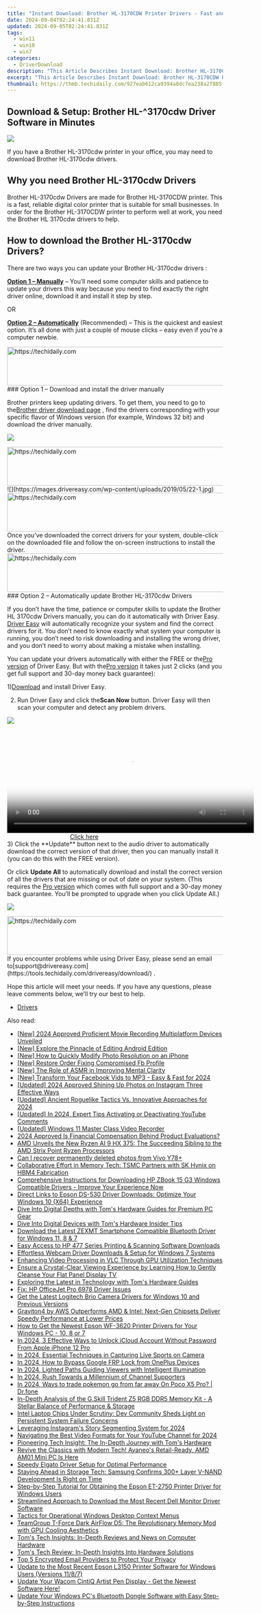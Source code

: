 ```yaml
---
title: "Instant Download: Brother HL-3170CDW Printer Drivers - Fast and Easy Setup"
date: 2024-09-04T02:24:41.831Z
updated: 2024-09-05T02:24:41.831Z
tags:
  - win11
  - win10
  - win7
categories:
  - DriverDownload
description: "This Article Describes Instant Download: Brother HL-3170CDW Printer Drivers - Fast and Easy Setup"
excerpt: "This Article Describes Instant Download: Brother HL-3170CDW Printer Drivers - Fast and Easy Setup"
thumbnail: https://thmb.techidaily.com/927eab612ca9394a8dc7ea238a2f885f7ea9117faabc7f0454d2ab57936cb103.png
---
```


## Download & Setup: Brother HL-^3170cdw Driver Software in Minutes

![](https://images.drivereasy.com/wp-content/uploads/2019/05/HL3170CDW_front.png)

 If you have a Brother HL-3170cdw printer in your office, you may need to download Brother HL-3170cdw drivers.

## Why you need Brother HL-3170cdw Drivers

 Brother HL-3170cdw Drivers are made for Brother HL-3170CDW printer. This is a fast, reliable digital color printer that is suitable for small businesses. In order for the Brother HL-3170CDW printer to perform well at work, you need the Brother HL 3170cdw drivers to help.

## How to download the Brother HL-3170cdw Drivers?

There are two ways you can update your Brother HL-3170cdw drivers :

**[Option 1 – Manually](https://tools.techidaily.com/drivereasy/download/)** [](https://tools.techidaily.com/drivereasy/download/) – You’ll need some computer skills and patience to update your drivers this way because you need to find exactly the right driver online, download it and install it step by step.

OR

**[Option 2 – Automatically](https://tools.techidaily.com/drivereasy/download/)**  (Recommended) – This is the quickest and easiest option. It’s all done with just a couple of mouse clicks – easy even if you’re a computer newbie.

<!-- affiliate ads begin -->
<a href="https://appsumo.8odi.net/c/5597632/2049379/7443" target="_top" id="2049379">
  <img src="//a.impactradius-go.com/display-ad/7443-2049379" border="0" alt="https://techidaily.com" width="728" height="90"/>
</a>
<img height="0" width="0" src="https://appsumo.8odi.net/i/5597632/2049379/7443" style="position:absolute;visibility:hidden;" border="0" />
<!-- affiliate ads end -->
### Option 1 – Download and install the driver manually

 Brother printers keep updating drivers. To get them, you need to go to the[Brother driver download page](https://www.brother-usa.com/brother-support/driver-downloads#) , find the drivers corresponding with your specific flavor of Windows version (for example, Windows 32 bit) and download the driver manually.

![](https://images.drivereasy.com/wp-content/uploads/2019/05/20-1024x537.jpg)

<!-- affiliate ads begin -->
<a href="https://aligracehair.sjv.io/c/5597632/1868499/19272" target="_top" id="1868499">
  <img src="//a.impactradius-go.com/display-ad/19272-1868499" border="0" alt="https://techidaily.com" width="728" height="90"/>
</a>
<img height="0" width="0" src="https://aligracehair.sjv.io/i/5597632/1868499/19272" style="position:absolute;visibility:hidden;" border="0" />
<!-- affiliate ads end -->
![](https://images.drivereasy.com/wp-content/uploads/2019/05/22-1.jpg)

<!-- affiliate ads begin -->
<a href="https://aligracehair.sjv.io/c/5597632/1948881/19272" target="_top" id="1948881">
  <img src="//a.impactradius-go.com/display-ad/19272-1948881" border="0" alt="https://techidaily.com" width="728" height="90"/>
</a>
<img height="0" width="0" src="https://aligracehair.sjv.io/i/5597632/1948881/19272" style="position:absolute;visibility:hidden;" border="0" />
<!-- affiliate ads end -->
 Once you’ve downloaded the correct drivers for your system, double-click on the downloaded file and follow the on-screen instructions to install the driver.  

<!-- affiliate ads begin -->
<a href="https://aligracehair.sjv.io/c/5597632/2006919/19272" target="_top" id="2006919">
  <img src="//a.impactradius-go.com/display-ad/19272-2006919" border="0" alt="https://techidaily.com" width="728" height="90"/>
</a>
<img height="0" width="0" src="https://aligracehair.sjv.io/i/5597632/2006919/19272" style="position:absolute;visibility:hidden;" border="0" />
<!-- affiliate ads end -->
### Option 2 – Automatically update Brother HL-3170cdw Drivers

 If you don’t have the time, patience or computer skills to update the Brother HL 3170cdw Drivers manually, you can do it automatically with Driver Easy.  
[Driver Easy](https://tools.techidaily.com/drivereasy/download/) will automatically recognize your system and find the correct drivers for it. You don’t need to know exactly what system your computer is running, you don’t need to risk downloading and installing the wrong driver, and you don’t need to worry about making a mistake when installing.

 You can update your drivers automatically with either the FREE or the[Pro version](https://tools.techidaily.com/drivereasy/download/) of Driver Easy. But with the[Pro version](https://tools.techidaily.com/drivereasy/download/) it takes just 2 clicks (and you get full support and 30-day money back guarantee):

 1)[Download](https://tools.techidaily.com/drivereasy/download/) and install Driver Easy.

 2) Run Driver Easy and click the**Scan Now** button. Driver Easy will then scan your computer and detect any problem drivers.

![](https://images.drivereasy.com/wp-content/uploads/2019/05/9-2.jpg)

<!-- affiliate ads begin -->
<span id="1983475">
					<video width="576" height="240" style="cursor:pointer"
           poster="//a.impactradius-go.com/display-clicktoplayimage/1983475.png"
           onclick="if(!this.playClicked){this.play();this.setAttribute('controls',true);this.playClicked=true;}">
	   <source src="//a.impactradius-go.com/display-ad/22993-1983475">
	   <img src="//a.impactradius-go.com/display-clicktoplayimage/1983475.png" style="border: none; height: 100%; width: 100%; object-fit: contain">
	</video>
	<div style="width:360px;text-align:center"><a href="javascript:window.open(decodeURIComponent('https%3A%2F%2Fhomestyler.sjv.io%2Fc%2F5597632%2F1983475%2F22993'), '_blank');void(0);">Click here</a></div>
</span>
<img height="0" width="0" src="https://imp.pxf.io/i/5597632/1983475/22993" style="position:absolute;visibility:hidden;" border="0" />
<!-- affiliate ads end -->
 3) Click the **Update** button next to the audio driver to automatically download the correct version of that driver, then you can manually install it (you can do this with the FREE version).  

 Or click **Update All** to automatically download and install the correct version of all the drivers that are missing or out of date on your system. (This requires the [Pro version](https://tools.techidaily.com/drivereasy/download/) which comes with full support and a 30-day money back guarantee. You’ll be prompted to upgrade when you click Update All.)

![](https://images.drivereasy.com/wp-content/uploads/2019/05/23-1.jpg)

<!-- affiliate ads begin -->
<a href="https://aligracehair.sjv.io/c/5597632/2135375/19272" target="_top" id="2135375">
  <img src="//a.impactradius-go.com/display-ad/19272-2135375" border="0" alt="https://techidaily.com" width="728" height="90"/>
</a>
<img height="0" width="0" src="https://aligracehair.sjv.io/i/5597632/2135375/19272" style="position:absolute;visibility:hidden;" border="0" />
<!-- affiliate ads end -->
 If you encounter problems while using Driver Easy, please send an email to[support@drivereasy.com](https://tools.techidaily.com/drivereasy/download/) .

 Hope this article will meet your needs. If you have any questions, please leave comments below, we’ll try our best to help.

* [Drivers](https://tools.techidaily.com/drivereasy/download/)

<ins class="adsbygoogle"
     style="display:block"
     data-ad-format="autorelaxed"
     data-ad-client="ca-pub-7571918770474297"
     data-ad-slot="1223367746"></ins>



<ins class="adsbygoogle"
     style="display:block"
     data-ad-client="ca-pub-7571918770474297"
     data-ad-slot="8358498916"
     data-ad-format="auto"
     data-full-width-responsive="true"></ins>

<span class="atpl-alsoreadstyle">Also read:</span>
<div><ul>
<li><a href="https://video-screen-grab.techidaily.com/new-2024-approved-proficient-movie-recording-multiplatform-devices-unveiled/"><u>[New] 2024 Approved  Proficient Movie Recording  Multiplatform Devices Unveiled</u></a></li>
<li><a href="https://youtube-blog.techidaily.com/xplore-the-pinnacle-of-editing-android-edition/"><u>[New] Explore the Pinnacle of Editing  Android Edition</u></a></li>
<li><a href="https://some-knowledge.techidaily.com/new-how-to-quickly-modify-photo-resolution-on-an-iphone/"><u>[New] How to Quickly Modify Photo Resolution on an iPhone</u></a></li>
<li><a href="https://facebook-video-content.techidaily.com/new-restore-order-fixing-compromised-fb-profile/"><u>[New] Restore Order  Fixing Compromised Fb Profile</u></a></li>
<li><a href="https://some-guidance.techidaily.com/new-the-role-of-asmr-in-improving-mental-clarity/"><u>[New] The Role of ASMR in Improving Mental Clarity</u></a></li>
<li><a href="https://facebook-video-content.techidaily.com/new-transform-your-facebook-vids-to-mp3-easy-and-fast-for-2024/"><u>[New] Transform Your Facebook Vids to MP3 - Easy & Fast for 2024</u></a></li>
<li><a href="https://instagram-video-files.techidaily.com/updated-2024-approved-shining-up-photos-on-instagram-three-effective-ways/"><u>[Updated] 2024 Approved  Shining Up Photos on Instagram  Three Effective Ways</u></a></li>
<li><a href="https://screen-video-capture.techidaily.com/updated-ancient-roguelike-tactics-vs-innovative-approaches-for-2024/"><u>[Updated] Ancient Roguelike Tactics Vs. Innovative Approaches for 2024</u></a></li>
<li><a href="https://facebook-record-videos.techidaily.com/updated-in-2024-expert-tips-activating-or-deactivating-youtube-comments/"><u>[Updated] In 2024, Expert Tips  Activating or Deactivating YouTube Comments</u></a></li>
<li><a href="https://screen-sharing-recording.techidaily.com/updated-windows-11-master-class-video-recorder/"><u>[Updated] Windows 11 Master Class Video Recorder</u></a></li>
<li><a href="https://extra-guidance.techidaily.com/2024-approved-is-financial-compensation-behind-product-evaluations/"><u>2024 Approved  Is Financial Compensation Behind Product Evaluations?</u></a></li>
<li><a href="https://hardware-help.techidaily.com/amd-unveils-the-new-ryzen-ai-9-hx-375-the-succeeding-sibling-to-the-amd-strix-point-ryzen-processors/"><u>AMD Unveils the New Ryzen AI 9 HX 375: The Succeeding Sibling to the AMD Strix Point Ryzen Processors</u></a></li>
<li><a href="https://phone-solutions.techidaily.com/can-i-recover-permanently-deleted-photos-from-vivo-y78plus-by-stellar-photo-recovery-android-mobile-photo-recover/"><u>Can I recover permanently deleted photos from Vivo Y78+</u></a></li>
<li><a href="https://hardware-help.techidaily.com/collaborative-effort-in-memory-tech-tsmc-partners-with-sk-hynix-on-hbm4-fabrication/"><u>Collaborative Effort in Memory Tech: TSMC Partners with SK Hynix on HBM4 Fabrication</u></a></li>
<li><a href="https://hardware-help.techidaily.com/comprehensive-instructions-for-downloading-hp-zbook-15-g3-windows-compatible-drivers-improve-your-experience-now/"><u>Comprehensive Instructions for Downloading HP ZBook 15 G3 Windows Compatible Drivers - Improve Your Experience Now</u></a></li>
<li><a href="https://hardware-help.techidaily.com/direct-links-to-epson-ds-530-driver-downloads-optimize-your-windows-10-x64-experience/"><u>Direct Links to Epson DS-530 Driver Downloads: Optimize Your Windows 10 (X64) Experience</u></a></li>
<li><a href="https://hardware-help.techidaily.com/dive-into-digital-depths-with-toms-hardware-guides-for-premium-pc-gear/"><u>Dive Into Digital Depths with Tom's Hardware Guides for Premium PC Gear</u></a></li>
<li><a href="https://hardware-help.techidaily.com/dive-into-digital-devices-with-toms-hardware-insider-tips/"><u>Dive Into Digital Devices with Tom's Hardware Insider Tips</u></a></li>
<li><a href="https://hardware-help.techidaily.com/download-the-latest-zexmt-smartphone-compatible-bluetooth-driver-for-windows-11-8-and-7/"><u>Download the Latest ZEXMT Smartphone Compatible Bluetooth Driver for Windows 11, 8 & 7</u></a></li>
<li><a href="https://hardware-help.techidaily.com/easy-access-to-hp-477-series-printing-and-scanning-software-downloads/"><u>Easy Access to HP 477 Series Printing & Scanning Software Downloads</u></a></li>
<li><a href="https://hardware-help.techidaily.com/effortless-webcam-driver-downloads-and-setup-for-windows-7-systems/"><u>Effortless Webcam Driver Downloads & Setup for Windows 7 Systems</u></a></li>
<li><a href="https://blog-min.techidaily.com/enhancing-video-processing-in-vlc-through-gpu-utilization-techniques/"><u>Enhancing Video Processing in VLC Through GPU Utilization Techniques</u></a></li>
<li><a href="https://tech-renaissance.techidaily.com/ensure-a-crystal-clear-viewing-experience-by-learning-how-to-gently-cleanse-your-flat-panel-display-tv/"><u>Ensure a Crystal-Clear Viewing Experience by Learning How to Gently Cleanse Your Flat Panel Display TV</u></a></li>
<li><a href="https://hardware-reviews.techidaily.com/exploring-the-latest-in-technology-with-toms-hardware-guides-t172386288018310/"><u>Exploring the Latest in Technology with Tom's Hardware Guides</u></a></li>
<li><a href="https://hardware-help.techidaily.com/fix-hp-officejet-pro-6978-driver-issues/"><u>Fix: HP OfficeJet Pro 6978 Driver Issues</u></a></li>
<li><a href="https://hardware-help.techidaily.com/get-the-latest-logitech-brio-camera-drivers-for-windows-10-and-previous-versions/"><u>Get the Latest Logitech Brio Camera Drivers for Windows 10 and Previous Versions</u></a></li>
<li><a href="https://hardware-help.techidaily.com/graviton4-by-aws-outperforms-amd-and-intel-next-gen-chipsets-deliver-speedy-performance-at-lower-prices/"><u>Graviton4 by AWS Outperforms AMD & Intel: Next-Gen Chipsets Deliver Speedy Performance at Lower Prices</u></a></li>
<li><a href="https://hardware-help.techidaily.com/how-to-get-the-newest-epson-wf-3620-printer-drivers-for-your-windows-pc-10-8-or-7/"><u>How to Get the Newest Epson WF-3620 Printer Drivers for Your Windows PC - 10, 8 or 7</u></a></li>
<li><a href="https://activate-lock.techidaily.com/in-2024-3-effective-ways-to-unlock-icloud-account-without-password-from-apple-iphone-12-pro-by-drfone-ios/"><u>In 2024, 3 Effective Ways to Unlock iCloud Account Without Password From Apple iPhone 12 Pro</u></a></li>
<li><a href="https://screen-mirroring-recording.techidaily.com/in-2024-essential-techniques-in-capturing-live-sports-on-camera/"><u>In 2024, Essential Techniques in Capturing Live Sports on Camera</u></a></li>
<li><a href="https://android-frp.techidaily.com/in-2024-how-to-bypass-google-frp-lock-from-oneplus-devices-by-drfone-android/"><u>In 2024, How to Bypass Google FRP Lock from OnePlus Devices</u></a></li>
<li><a href="https://extra-guidance.techidaily.com/in-2024-lighted-paths-guiding-viewers-with-intelligent-illumination/"><u>In 2024, Lighted Paths  Guiding Viewers with Intelligent Illumination</u></a></li>
<li><a href="https://youtube-docs.techidaily.com/24-rush-towards-a-millennium-of-channel-supporters/"><u>In 2024, Rush Towards a Millennium of Channel Supporters</u></a></li>
<li><a href="https://pokemon-go-android.techidaily.com/in-2024-ways-to-trade-pokemon-go-from-far-away-on-poco-x5-pro-drfone-by-drfone-virtual-android/"><u>In 2024, Ways to trade pokemon go from far away On Poco X5 Pro? | Dr.fone</u></a></li>
<li><a href="https://hardware-help.techidaily.com/in-depth-analysis-of-the-gskill-trident-z5-rgb-ddr5-memory-kit-a-stellar-balance-of-performance-and-storage/"><u>In-Depth Analysis of the G.Skill Trident Z5 RGB DDR5 Memory Kit - A Stellar Balance of Performance & Storage</u></a></li>
<li><a href="https://hardware-help.techidaily.com/intel-laptop-chips-under-scrutiny-dev-community-sheds-light-on-persistent-system-failure-concerns/"><u>Intel Laptop Chips Under Scrutiny: Dev Community Sheds Light on Persistent System Failure Concerns</u></a></li>
<li><a href="https://instagram-video-recordings.techidaily.com/leveraging-instagrams-story-segmenting-system-for-2024/"><u>Leveraging Instagram's Story Segmenting System for 2024</u></a></li>
<li><a href="https://youtube-stream.techidaily.com/navigating-the-best-video-formats-for-your-youtube-channel-for-2024/"><u>Navigating the Best Video Formats for Your YouTube Channel for 2024</u></a></li>
<li><a href="https://hardware-help.techidaily.com/pioneering-tech-insight-the-in-depth-journey-with-toms-hardware/"><u>Pioneering Tech Insight: The In-Depth Journey with Tom's Hardware</u></a></li>
<li><a href="https://hardware-help.techidaily.com/1723262396287-revive-the-classics-with-modern-tech-ayaneos-retail-ready-amd-am01-mini-pc-is-here/"><u>Revive the Classics with Modern Tech! Ayaneo's Retail-Ready, AMD AM01 Mini PC Is Here</u></a></li>
<li><a href="https://hardware-help.techidaily.com/speedy-elgato-driver-setup-for-optimal-performance/"><u>Speedy Elgato Driver Setup for Optimal Performance</u></a></li>
<li><a href="https://hardware-help.techidaily.com/staying-ahead-in-storage-tech-samsung-confirms-300plus-layer-v-nand-development-is-right-on-time/"><u>Staying Ahead in Storage Tech: Samsung Confirms 300+ Layer V-NAND Development Is Right on Time</u></a></li>
<li><a href="https://hardware-help.techidaily.com/step-by-step-tutorial-for-obtaining-the-epson-et-2750-printer-driver-for-windows-users/"><u>Step-by-Step Tutorial for Obtaining the Epson ET-2750 Printer Driver for Windows Users</u></a></li>
<li><a href="https://hardware-help.techidaily.com/streamlined-approach-to-download-the-most-recent-dell-monitor-driver-software/"><u>Streamlined Approach to Download the Most Recent Dell Monitor Driver Software</u></a></li>
<li><a href="https://win11-tips.techidaily.com/tactics-for-operational-windows-desktop-context-menus/"><u>Tactics for Operational Windows Desktop Context Menus</u></a></li>
<li><a href="https://hardware-help.techidaily.com/teamgroup-t-force-dark-airflow-d5-the-revolutionary-memory-mod-with-gpu-cooling-aesthetics/"><u>TeamGroup T-Force Dark AirFlow D5: The Revolutionary Memory Mod with GPU Cooling Aesthetics</u></a></li>
<li><a href="https://hardware-help.techidaily.com/toms-tech-insights-in-depth-reviews-and-news-on-computer-hardware/"><u>Tom's Tech Insights: In-Depth Reviews and News on Computer Hardware</u></a></li>
<li><a href="https://hardware-help.techidaily.com/toms-tech-review-in-depth-insights-into-hardware-solutions/"><u>Tom's Tech Review: In-Depth Insights Into Hardware Solutions</u></a></li>
<li><a href="https://techno-recovery.techidaily.com/top-5-encrypted-email-providers-to-protect-your-privacy/"><u>Top 5 Encrypted Email Providers to Protect Your Privacy</u></a></li>
<li><a href="https://hardware-help.techidaily.com/update-to-the-most-recent-epson-l3150-printer-software-for-windows-users-versions-1187/"><u>Update to the Most Recent Epson L3150 Printer Software for Windows Users (Versions 11/8/7)</u></a></li>
<li><a href="https://hardware-help.techidaily.com/update-your-wacom-cintiq-artist-pen-display-get-the-newest-software-here/"><u>Update Your Wacom CintiQ Artist Pen Display - Get the Newest Software Here!</u></a></li>
<li><a href="https://hardware-help.techidaily.com/update-your-windows-pcs-bluetooth-dongle-software-with-easy-step-by-step-instructions/"><u>Update Your Windows PC's Bluetooth Dongle Software with Easy Step-by-Step Instructions</u></a></li>
</ul></div>
